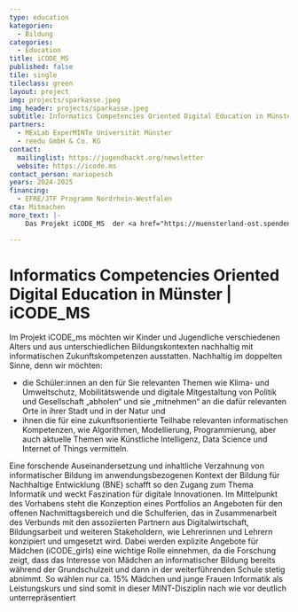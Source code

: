 ```yaml
---
type: education
kategorien:
  - Bildung
categories:
  - Education
title: iCODE_MS
published: false
tile: single
tileclass: green
layout: project
img: projects/sparkasse.jpeg
img_header: projects/sparkasse.jpeg
subtitle: Informatics Competencies Oriented Digital Education in Münster
partners:
  - MExLab ExperMINTe Universität Münster
  - reedu GmbH & Co. KG
contact:
  mailinglist: https://jugendhackt.org/newsletter
  website: https://icode.ms
contact_person: mariopesch
years: 2024-2025 
financing:
  - EFRE/JTF Programm Nordrhein-Westfalen 
cta: Mitmachen
more_text: |-
    Das Projekt iCODE_MS  der <a href="https://muensterland-ost.spenden-ist-einfach.de/gemeinsam-nachhaltig/?project_list_type=3&voting_slug=nachhaltigkeits-voting&ordering=random&hide={%22hide_funded%22:false,%22hide_expired%22:false}&sort=-balance">Sparkasse Münsterland Ost</a>.

---
```


# Informatics Competencies Oriented Digital Education in Münster | iCODE_MS

Im Projekt iCODE_ms möchten wir Kinder und Jugendliche verschiedenen Alters und aus unterschiedlichen Bildungskontexten nachhaltig mit informatischen Zukunftskompetenzen ausstatten. Nachhaltig im doppelten Sinne, denn wir möchten:
- die Schüler:innen an den für Sie relevanten Themen wie Klima- und Umweltschutz,
Mobilitätswende und digitale Mitgestaltung von Politik und Gesellschaft „abholen“ und sie
„mitnehmen“ an die dafür relevanten Orte in ihrer Stadt und in der Natur und
- ihnen die für eine zukunftsorientierte Teilhabe relevanten informatischen Kompetenzen,
wie Algorithmen, Modellierung, Programmierung, aber auch aktuelle Themen wie Künstliche
Intelligenz, Data Science und Internet of Things vermitteln.

Eine forschende Auseinandersetzung und inhaltliche Verzahnung von informatischer Bildung im
anwendungsbezogenen Kontext der Bildung für Nachhaltige Entwicklung (BNE) schafft so den Zugang
zum Thema Informatik und weckt Faszination für digitale Innovationen.
Im Mittelpunkt des Vorhabens steht die Konzeption eines Portfolios an Angeboten für den offenen
Nachmittagsbereich und die Schulferien, das in Zusammenarbeit des Verbunds mit den assoziierten
Partnern aus Digitalwirtschaft, Bildungsarbeit und weiteren Stakeholdern, wie Lehrerinnen und
Lehrern konzipiert und umgesetzt wird. Dabei werden explizite Angebote für Mädchen (iCODE_girls)
eine wichtige Rolle einnehmen, da die Forschung zeigt, dass das Interesse von Mädchen an
informatischer Bildung bereits während der Grundschulzeit und dann in der weiterführenden Schule
stetig abnimmt. So wählen nur ca. 15% Mädchen und junge Frauen Informatik als Leistungskurs und
sind somit in dieser MINT-Disziplin nach wie vor deutlich unterrepräsentiert

